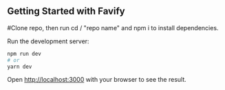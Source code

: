 ## Getting Started with Favify

#Clone repo, then run cd / "repo name" and npm i to install dependencies.

Run the development server:

```bash
npm run dev
# or
yarn dev
```

Open [http://localhost:3000](http://localhost:3000) with your browser to see the result.

